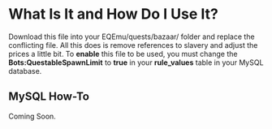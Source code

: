 # What Is It and How Do I Use It?
Download this file into your EQEmu/quests/bazaar/ folder and replace the conflicting file. All this does is remove references to slavery and adjust the prices a little bit. To **enable** this file to be used, you must change the **Bots:QuestableSpawnLimit** to **true** in your **rule_values** table in your MySQL database.

## MySQL How-To
Coming Soon.
